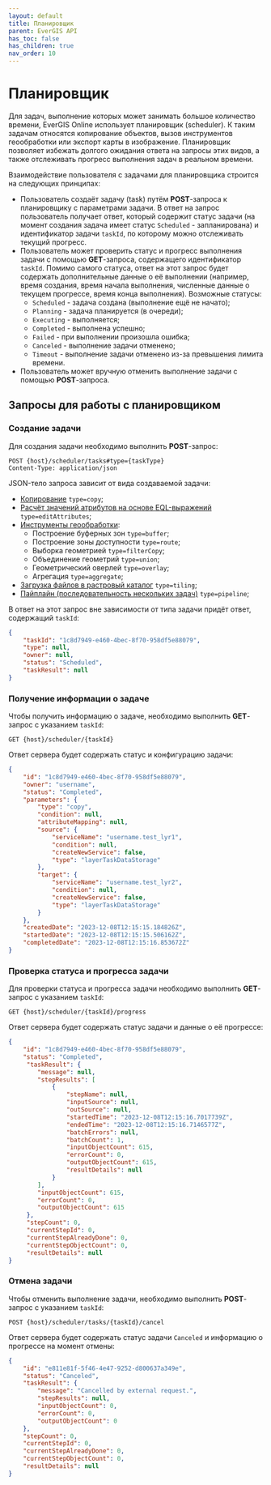 ```yaml
---
layout: default
title: Планировщик
parent: EverGIS API
has_toc: false
has_children: true
nav_order: 10
---
```


# Планировщик

Для задач, выполнение которых может занимать большое количество времени, EverGIS Online использует планировщик (scheduler). К таким задачам относятся копирование объектов, вызов инструментов геообработки или экспорт карты в изображение. Планировщик позволяет избежать долгого ожидания ответа на запросы этих видов, а также отслеживать прогресс выполнения задач в реальном времени.

Взаимодействие пользователя с задачами для планировщика строится на следующих принципах:
- Пользователь создаёт задачу (task) путём **POST**-запроса к планировщику с параметрами задачи. В ответ на запрос пользователь получает ответ, который содержит статус задачи (на момент создания задача имеет статус `Scheduled` - запланирована) и идентификатор задачи `taskId`, по которому можно отслеживать текущий прогресс.
- Пользователь может проверить статус и прогресс выполнения задачи с помощью **GET**-запроса, содержащего идентификатор `taskId`. Помимо самого статуса, ответ на этот запрос будет содержать дополнительные данные о её выполнении (например, время создания, время начала выполнения, численные данные о текущем прогрессе, время конца выполнения). Возможные статусы:
    - `Scheduled` - задача создана (выполнение ещё не начато);
    - `Planning` - задача планируется (в очереди);
    - `Executing` - выполняется;
    - `Completed` - выполнена успешно;
    - `Failed` - при выполнении произошла ошибка;
    - `Canceled` - выполнение задачи отменено;
    - `Timeout` - выполнение задачи отменено из-за превышения лимита времени.
- Пользователь может вручную отменить выполнение задачи с помощью **POST**-запроса.

## Запросы для работы с планировщиком

### Создание задачи
Для создания задачи необходимо выполнить **POST**-запрос:
```
POST {host}/scheduler/tasks#type={taskType}
Content-Type: application/json
```
JSON-тело запроса зависит от вида создаваемой задачи:
- [Копирование](/api/scheduler/copy_task) `type=copy`;
- [Расчёт значений атрибутов на основе EQL-выражений](/api/scheduler/edit_attributes) `type=editAttributes`;
- [Инструменты геообработки](/api/scheduler/spatial_tools):
    - Построение буферных зон `type=buffer`;
    - Построение зоны доступности `type=route`;
    - Выборка геометрией `type=filterCopy`;
    - Объединение геометрий `type=union`;
    - Геометрический оверлей `type=overlay`;
    - Агрегация `type=aggregate`;
- [Загрузка файлов в растровый каталог](/api/scheduler/tiling) `type=tiling`;
- [Пайплайн (последовательность нескольких задач)](/api/scheduler/pipeline) `type=pipeline`;

В ответ на этот запрос вне зависимости от типа задачи придёт ответ, содержащий `taskId`:
```json
{
    "taskId": "1c8d7949-e460-4bec-8f70-958df5e88079", 
    "type": null, 
    "owner": null,
    "status": "Scheduled", 
    "taskResult": null
}
```
### Получение информации о задаче
Чтобы получить информацию о задаче, необходимо выполнить **GET**-запрос с указанием `taskId`:
```
GET {host}/scheduler/{taskId}
```

Ответ сервера будет содержать статус и конфигурацию задачи:
```json
{
    "id": "1c8d7949-e460-4bec-8f70-958df5e88079", 
    "owner": "username", 
    "status": "Completed", 
    "parameters": {
        "type": "copy", 
        "condition": null, 
        "attributeMapping": null, 
        "source": {
            "serviceName": "username.test_lyr1", 
            "condition": null, 
            "createNewService": false, 
            "type": "layerTaskDataStorage"
        }, 
        "target": {
            "serviceName": "username.test_lyr2", 
            "condition": null, 
            "createNewService": false, 
            "type": "layerTaskDataStorage"
        }
    }, 
    "createdDate": "2023-12-08T12:15:15.184826Z", 
    "startedDate": "2023-12-08T12:15:15.506162Z", 
    "completedDate": "2023-12-08T12:15:16.853672Z"
}
```

### Проверка статуса и прогресса задачи
Для проверки статуса и прогресса задачи необходимо выполнить **GET**-запрос с указанием `taskId`:
```
GET {host}/scheduler/{taskId}/progress
```

Ответ сервера будет содержать статус задачи и данные о её прогрессе:
```json
{
    "id": "1c8d7949-e460-4bec-8f70-958df5e88079", 
    "status": "Completed",
     "taskResult": {
        "message": null, 
        "stepResults": [
            {
                "stepName": null, 
                "inputSource": null, 
                "outSource": null, 
                "startedTime": "2023-12-08T12:15:16.7017739Z", 
                "endedTime": "2023-12-08T12:15:16.7146577Z", 
                "batchErrors": null, 
                "batchCount": 1, 
                "inputObjectCount": 615, 
                "errorCount": 0, 
                "outputObjectCount": 615, 
                "resultDetails": null
            }
        ], 
        "inputObjectCount": 615, 
        "errorCount": 0, 
        "outputObjectCount": 615
     }, 
     "stepCount": 0, 
     "currentStepId": 0, 
     "currentStepAlreadyDone": 0, 
     "currentStepObjectCount": 0, 
     "resultDetails": null
}
```

### Отмена задачи
Чтобы отменить выполнение задачи, необходимо выполнить **POST**-запрос с указанием `taskId`:
```
POST {host}/scheduler/tasks/{taskId}/cancel
```

Ответ сервера будет содержать статус задачи `Canceled` и информацию о прогрессе на момент отмены:
```json
{
    "id": "e811e81f-5f46-4e47-9252-d800637a349e", 
    "status": "Canceled", 
    "taskResult": {
        "message": "Cancelled by external request.", 
        "stepResults": null, 
        "inputObjectCount": 0, 
        "errorCount": 0, 
        "outputObjectCount": 0
    }, 
    "stepCount": 0, 
    "currentStepId": 0, 
    "currentStepAlreadyDone": 0, 
    "currentStepObjectCount": 0, 
    "resultDetails": null
}
```